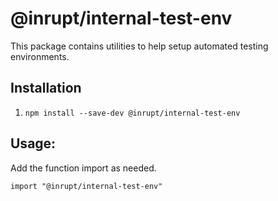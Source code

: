 # @inrupt/internal-test-env

This package contains utilities to help setup automated testing environments.

## Installation

1. `npm install --save-dev @inrupt/internal-test-env`

## Usage:

Add the function import as needed.

```
import "@inrupt/internal-test-env"
```
